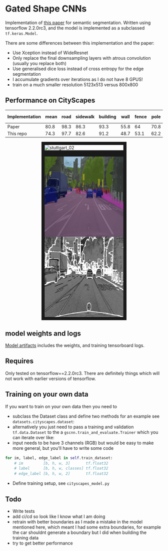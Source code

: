 # Gated Shape CNNs
Implementation of [this paper](https://arxiv.org/abs/1907.05740) for semantic segmentation. Written using tensorflow 2.2.0rc3, and the model is implemented as a subclassed `tf.keras.Model`. 

There are some differences between this implementation and the paper: 
- Use Xception instead of WideResnet
- Only replace the final downsampling layers with atrous convolution (usually you replace both)
- Use generalised dice loss instead of cross entropy for the edge segmentation
- I accumulate gradients over iterations as I do not have 8 GPUS!
- train on a much smaller resolution 5123x513 versus 800x800

## Performance on CityScapes

Implementation| mean     | road | sidewalk  | building | wall | fence | pole| traffic light | traffic sign | vegetation | terrain | sky | person | rider | car | truck | bus | train | motorcycle | bicycle|
| ---         |    ---   | ---  | ---       | ---      | ---  | ---   | --- | ---           | ---          | ---        | ---     | --- | ---    | ---   | --- | ---   | --- | ---   | ---        | ---    |
| Paper       |   80.8   | 98.3 | 86.3      |93.3      |55.8  |64     |70.8 |75.9           |83.1          |93          |65.1     |95.2 |85.3    |67.9   |96   |80.8   |91.2 |83.3   |69.6        |80.4    |
| This repo   |   74.3   | 97.7 | 82.6      |91.2      |48.7  |53.1   |62.2 |64.7           |75.1          |91.9        |62.4     |93.5 |80.5    |60     |94.1 |71.8   |80.5 |66.6   |60.3        |75.3    |

<img src="images/out.gif" alt="stuttgart_02" style="display: block; margin-left: auto; margin-right: auto; width: 50%;" border="10" />
<img src="images/stuttgart_00_000000_000036_leftImg8bit.jpg" alt="stuttgart_02" height="512" width="512" style="display: block; margin-left: auto; margin-right: auto; width: 50%;" border="10" />

## model weights and logs

[Model artifacts](https://drive.google.com/open?id=1wZRoMeCP25Qcrm33aMjT1Hm6zynS4dsB) includes the weights, and training tensorboard logs.

## Requires
Only tested on tensorflow==2.2.0rc3. There are definitely things which will not work with earlier versions of tensorflow.


## Training on your own data
If you want to train on your own data then you need to 
- subclass the Dataset class and define two methods for an example see `datasets.cityscapes.dataset`:
- alternatively you just need to pass a training and validation `tf.data.Dataset` to the a `gscnn.train_and_evaluate.Trainer` which you   can iterate over like:
- input needs to be have 3 channels (RGB) but would be easy to make more general, but you'll have to write some code
```python
for im, label, edge_label in self.train_dataset:
    # im         [b, h, w, 3]       tf.float32
    # label      [b, h, w, classes] tf.float32
    # edge_label [b, h, w, 2]       tf.float32
```
- Define training setup, see `cityscapes_model.py`

## Todo 
- Write tests
- add ci/cd so look like I know what I am doing
- retrain with better boundaries as I made a mistake in the model mentioned here, which meant I had some extra boundaries, for example the car shouldnt generate a boundary but I did when building the training data
- try to get better performance

